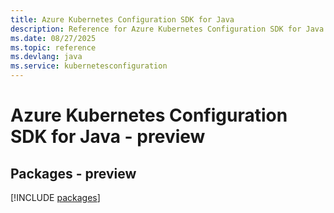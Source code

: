 ```yaml
---
title: Azure Kubernetes Configuration SDK for Java
description: Reference for Azure Kubernetes Configuration SDK for Java
ms.date: 08/27/2025
ms.topic: reference
ms.devlang: java
ms.service: kubernetesconfiguration
---
```

# Azure Kubernetes Configuration SDK for Java - preview
## Packages - preview
[!INCLUDE [packages](kubernetes-configuration-index.md)]
